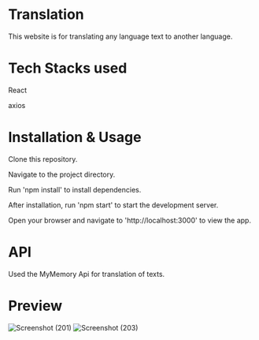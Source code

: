 # Translation

This website is for translating any language text to another language.

# Tech Stacks used
React

axios

# Installation & Usage

Clone this repository.

Navigate to the project directory.

Run 'npm install' to install dependencies.

After installation, run 'npm start' to start the development server.

Open your browser and navigate to 'http://localhost:3000' to view the app.

# API 
Used the MyMemory Api for translation of texts.

# Preview

![Screenshot (201)](https://github.com/neo1710/Translation/assets/115460455/f073d636-197f-4ed1-bc8f-c3c9be674972)
![Screenshot (203)](https://github.com/neo1710/Translation/assets/115460455/d796d0f3-ccf1-463a-b588-090ca04c511e)
